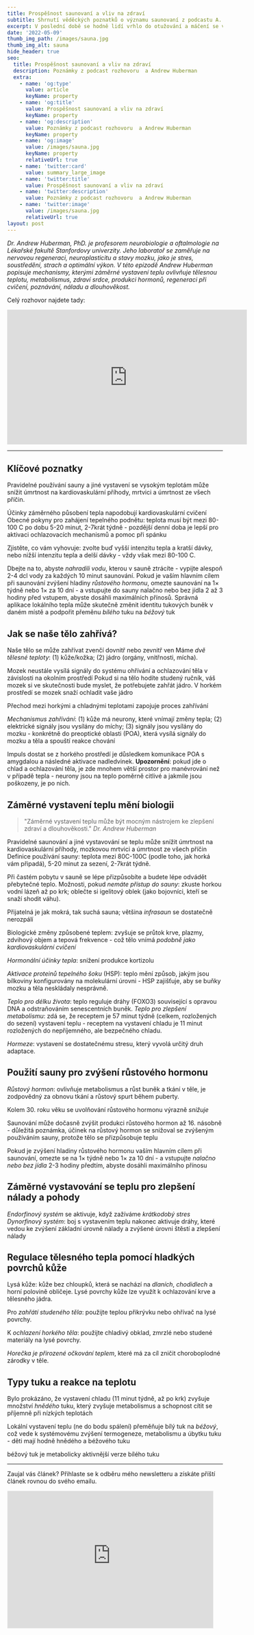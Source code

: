 ```yaml
---
title: Prospěšnost saunovaní a vliv na zdraví
subtitle: Shrnutí věděckých poznatků o významu saunovaní z podcastu A. Hubermana
excerpt: V poslední době se hodně lidí vrhlo do otužování a máčení se v ledové vodě. Zdravotní benefity otužování jsou nesporné, ale obodbné výsledky může přinášet i saunování a jiné typy vystavení těla vysokým teplotám.
date: '2022-05-09'
thumb_img_path: /images/sauna.jpg
thumb_img_alt: sauna
hide_header: true
seo:
  title: Prospěšnost saunovaní a vliv na zdraví
  description: Poznámky z podcast rozhovoru  a Andrew Huberman
  extra:
    - name: 'og:type'
      value: article
      keyName: property
    - name: 'og:title'
      value: Prospěšnost saunovaní a vliv na zdraví
      keyName: property
    - name: 'og:description'
      value: Poznámky z podcast rozhovoru  a Andrew Huberman
      keyName: property
    - name: 'og:image'
      value: /images/sauna.jpg
      keyName: property
      relativeUrl: true
    - name: 'twitter:card'
      value: summary_large_image
    - name: 'twitter:title'
      value: Prospěšnost saunovaní a vliv na zdraví
    - name: 'twitter:description'
      value: Poznámky z podcast rozhovoru  a Andrew Huberman
    - name: 'twitter:image'
      value: /images/sauna.jpg
      relativeUrl: true
layout: post
---
```

*Dr. Andrew Huberman, PhD. je profesorem neurobiologie a oftalmologie na Lékařské fakultě Stanfordovy univerzity. Jeho laboratoř se zaměřuje na nervovou regeneraci, neuroplasticitu a stavy mozku, jako je stres, soustředění, strach a optimální výkon.
V této epizodě Andrew Huberman popisuje mechanismy, kterými záměrné vystavení teplu ovlivňuje tělesnou teplotu, metabolismus, zdraví srdce, produkci hormonů, regeneraci při cvičení, poznávání, náladu a dlouhověkost.*

Celý rozhovor najdete tady:
<div>
<iframe width="560" height="315" src="https://www.youtube.com/embed/EQ3GjpGq5Y8" title="YouTube video player" frameborder="0" allow="accelerometer; autoplay; clipboard-write; encrypted-media; gyroscope; picture-in-picture" allowfullscreen></iframe>
</div>

----

## Klíčové poznatky

Pravidelné používání sauny a jiné vystavení se vysokým teplotám může snížit úmrtnost na kardiovaskulární příhody, mrtvici a úmrtnost ze všech příčin.

Účinky záměrného působení tepla napodobují kardiovaskulární cvičení
Obecné pokyny pro zahájení tepelného podnětu: teplota musí být mezi 80-100 C po dobu 5-20 minut, 2-7krát týdně - pozdější denní doba je lepší pro aktivaci ochlazovacích mechanismů a pomoc při spánku

Zjistěte, co vám vyhovuje: zvolte buď vyšší intenzitu tepla a kratší dávky, nebo nižší intenzitu tepla a delší dávky - vždy však mezi 80-100 C.

Dbejte na to, abyste *nahradili vodu*, kterou v sauně ztrácíte - vypijte alespoň 2-4 dcl vody za každých 10 minut saunování.
Pokud je vaším hlavním cílem při saunování zvýšení hladiny *růstového hormonu*, omezte saunování na 1× týdně nebo 1× za 10 dní - a vstupujte do sauny nalačno nebo bez jídla 2 až 3 hodiny před vstupem, abyste dosáhli maximálních přínosů.
Správná aplikace lokálního tepla může skutečně změnit identitu tukových buněk v daném místě a podpořit přeměnu *bílého* tuku na *béžový* tuk

## Jak se naše tělo zahřívá?

Naše tělo se může zahřívat zvenčí dovnitř nebo zevnitř ven
Máme *dvě tělesné teploty*: (1) kůže/kožka; (2) jádro (orgány, vnitřnosti, mícha).

Mozek neustále vysílá signály do systému ohřívání a ochlazování těla v závislosti na okolním prostředí
Pokud si na tělo hodíte studený ručník, váš mozek si ve skutečnosti bude myslet, že potřebujete zahřát jádro.
V horkém prostředí se mozek snaží ochladit vaše jádro

Přechod mezi horkými a chladnými teplotami zapojuje proces zahřívání

*Mechanismus zahřívání*: (1) kůže má neurony, které vnímají změny tepla; (2) elektrické signály jsou vysílány do míchy; (3) signály jsou vysílány do mozku - konkrétně do preoptické oblasti (POA), která vysílá signály do mozku a těla a spouští reakce chování

Impuls dostat se z horkého prostředí je důsledkem komunikace POA s amygdalou a následné aktivace nadledvinek.
**Upozornění**: pokud jde o chlad a ochlazování těla, je zde mnohem větší prostor pro manévrování než v případě tepla - neurony jsou na teplo poměrně citlivé a jakmile jsou poškozeny, je po nich.

## Záměrné vystavení teplu mění biologii

> "Záměrné vystavení teplu může být mocným nástrojem ke zlepšení zdraví a dlouhověkosti." <cite>Dr. Andrew Huberman</cite>

Pravidelné saunování a jiné vystavování se teplu může snížit úmrtnost na kardiovaskulární příhody, mozkovou mrtvici a úmrtnost ze všech příčin
Definice používání sauny: teplota mezi 80C-100C (podle toho, jak horká vám připadá), 5-20 minut za sezení, 2-7krát týdně.

Při častém pobytu v sauně se lépe přizpůsobíte a budete lépe odvádět přebytečné teplo.
Možnosti, pokud *nemáte přístup do sauny*: zkuste horkou vodní lázeň až po krk; oblečte si igelitový oblek (jako bojovníci, kteří se snaží shodit váhu).

Přijatelná je jak mokrá, tak suchá sauna; většina *infrasaun* se dostatečně nerozpálí

Biologické změny způsobené teplem: zvyšuje se průtok krve, plazmy, zdvihový objem a tepová frekvence - což tělo vnímá *podobně jako kardiovaskulární cvičení*

*Hormonální účinky tepla*: snížení produkce kortizolu

*Aktivace proteinů tepelného šoku* (HSP): teplo mění způsob, jakým jsou bílkoviny konfigurovány na molekulární úrovni - HSP zajišťuje, aby se buňky mozku a těla neskládaly nesprávně.

*Teplo pro délku života*: teplo reguluje dráhy (FOXO3) související s opravou DNA a odstraňováním senescentních buněk.
*Teplo pro zlepšení metabolismu*: zdá se, že receptem je 57 minut týdně (celkem, rozložených do sezení) vystavení teplu - receptem na vystavení chladu je 11 minut rozložených do nepříjemného, ale bezpečného chladu.

*Hormeze*: vystavení se dostatečnému stresu, který vyvolá určitý druh adaptace.

## Použití sauny pro zvýšení růstového hormonu

*Růstový hormon*: ovlivňuje metabolismus a růst buněk a tkání v těle, je zodpovědný za obnovu tkání a růstový spurt během puberty.

Kolem 30. roku věku se uvolňování růstového hormonu výrazně *snižuje*

Saunování může dočasně zvýšit produkci růstového hormon až 16. násobně - důležitá poznámka, účinek na růstový hormon se snižoval se zvýšeným používáním sauny, protože tělo se přizpůsobuje teplu

Pokud je zvýšení hladiny růstového hormonu vaším hlavním cílem při saunování, omezte se na 1× týdně nebo 1× za 10 dní - a vstupujte *nalačno nebo bez jídla* 2-3 hodiny předtím, abyste dosáhli maximálního přínosu

## Záměrné vystavování se teplu pro zlepšení nálady a pohody

*Endorfinový systém* se aktivuje, když zažíváme *krátkodobý stres*
*Dynorfinový systém*: boj s vystavením teplu nakonec aktivuje dráhy, které vedou ke zvýšení základní úrovně nálady a zvýšené úrovni štěstí a zlepšení nálady

## Regulace tělesného tepla pomocí hladkých povrchů kůže

Lysá kůže: kůže bez chloupků, která se nachází na *dlaních*, *chodidlech* a horní polovině obličeje.
Lysé povrchy kůže lze využít k ochlazování krve a tělesného jádra.

Pro *zahřátí studeného těla*: použijte teplou přikrývku nebo ohřívač na lysé povrchy.

K *ochlazení horkého těla*: použijte chladivý obklad, zmrzlé nebo studené materiály na lysé povrchy.

*Horečka je přirozené očkování teplem*, které má za cíl zničit choroboplodné zárodky v těle.

## Typy tuku a reakce na teplotu

Bylo prokázáno, že vystavení chladu (11 minut týdně, až po krk) zvyšuje množství *hnědého* tuku, který zvyšuje metabolismus a schopnost cítit se příjemně při nízkých teplotách

Lokální vystavení teplu (ne do bodu spálení) přeměňuje bílý tuk na *béžový*, což vede k systémovému zvýšení termogeneze, metabolismu a úbytku tuku - děti mají hodně hnědého a béžového tuku

béžový tuk je metabolicky aktivnější verze bílého tuku

----
Zaujal vás článek? Přihlaste se k odběru mého newsletteru a získáte příští článek rovnou do svého emailu.
<iframe src="https://karelholub.substack.com/embed" width="480" height="320" style="border:1px solid #EEE; background:white;" frameborder="0" scrolling="no"></iframe>